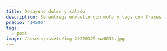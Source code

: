 ```yaml
---
title: Desayuno dulce y salado
description: Se entrega envuelto con moño y tags con frases
precio: "14500"
tags:
  - post
image: /assets/assets/img-20220329-wa0016.jpg
---
```

